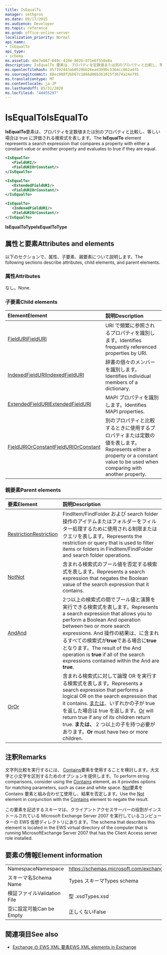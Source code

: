 ```yaml
---
title: IsEqualTo
manager: sethgros
ms.date: 09/17/2015
ms.audience: Developer
ms.topic: reference
ms.prod: office-online-server
localization_priority: Normal
api_name:
- IsEqualTo
api_type:
- schema
ms.assetid: 48e7e067-049c-4184-8026-071e6f558e8a
description: IsEqualTo 要素は、プロパティを定数値または別のプロパティと比較し、等しい場合は true に評価される検索式を表します。
ms.openlocfilehash: 857192443ab0520bb26ead399bc5364cc862a4fb
ms.sourcegitcommit: 88ec988f2bb67c1866d06b361615f3674a24e795
ms.translationtype: MT
ms.contentlocale: ja-JP
ms.lasthandoff: 05/31/2020
ms.locfileid: "44455297"
---
```

# <a name="isequalto"></a><span data-ttu-id="49743-103">IsEqualTo</span><span class="sxs-lookup"><span data-stu-id="49743-103">IsEqualTo</span></span>

<span data-ttu-id="49743-104">**IsEqualTo**要素は、プロパティを定数値または別のプロパティと比較し、等しい場合は true に評価される検索式を表します。</span><span class="sxs-lookup"><span data-stu-id="49743-104">The **IsEqualTo** element represents a search expression that compares a property with either a constant value or another property and evaluates to true if they are equal.</span></span> 
  
```xml
<IsEqualTo>
   <FieldURI/>
   <FieldURIOrConstant/>
</IsEqualTo>
```

```xml
<IsEqualTo>
   <ExtendedFieldURI/>
   <FieldURIOrConstant/>
</IsEqualTo>
```

```xml
<IsEqualTo>
   <IndexedFieldURI/> 
   <FieldURIOrConstant/>
</IsEqualTo>
```

<span data-ttu-id="49743-105">**IsEqualToType**</span><span class="sxs-lookup"><span data-stu-id="49743-105">**IsEqualToType**</span></span>

## <a name="attributes-and-elements"></a><span data-ttu-id="49743-106">属性と要素</span><span class="sxs-lookup"><span data-stu-id="49743-106">Attributes and elements</span></span>

<span data-ttu-id="49743-107">以下のセクションで、属性、子要素、親要素について説明します。</span><span class="sxs-lookup"><span data-stu-id="49743-107">The following sections describe attributes, child elements, and parent elements.</span></span>
  
### <a name="attributes"></a><span data-ttu-id="49743-108">属性</span><span class="sxs-lookup"><span data-stu-id="49743-108">Attributes</span></span>

<span data-ttu-id="49743-109">なし。</span><span class="sxs-lookup"><span data-stu-id="49743-109">None.</span></span>
  
### <a name="child-elements"></a><span data-ttu-id="49743-110">子要素</span><span class="sxs-lookup"><span data-stu-id="49743-110">Child elements</span></span>

|<span data-ttu-id="49743-111">**Element**</span><span class="sxs-lookup"><span data-stu-id="49743-111">**Element**</span></span>|<span data-ttu-id="49743-112">**説明**</span><span class="sxs-lookup"><span data-stu-id="49743-112">**Description**</span></span>|
|:-----|:-----|
|[<span data-ttu-id="49743-113">FieldURI</span><span class="sxs-lookup"><span data-stu-id="49743-113">FieldURI</span></span>](fielduri.md) <br/> |<span data-ttu-id="49743-114">URI で頻繁に参照されるプロパティを識別します。</span><span class="sxs-lookup"><span data-stu-id="49743-114">Identifies frequently referenced properties by URI.</span></span>  <br/> |
|[<span data-ttu-id="49743-115">IndexedFieldURI</span><span class="sxs-lookup"><span data-stu-id="49743-115">IndexedFieldURI</span></span>](indexedfielduri.md) <br/> |<span data-ttu-id="49743-116">辞書の個々のメンバーを識別します。</span><span class="sxs-lookup"><span data-stu-id="49743-116">Identifies individual members of a dictionary.</span></span>  <br/> |
|[<span data-ttu-id="49743-117">ExtendedFieldURI</span><span class="sxs-lookup"><span data-stu-id="49743-117">ExtendedFieldURI</span></span>](extendedfielduri.md) <br/> |<span data-ttu-id="49743-118">MAPI プロパティを識別します。</span><span class="sxs-lookup"><span data-stu-id="49743-118">Identifies MAPI properties.</span></span>  <br/> |
|[<span data-ttu-id="49743-119">FieldURIOrConstant</span><span class="sxs-lookup"><span data-stu-id="49743-119">FieldURIOrConstant</span></span>](fielduriorconstant.md) <br/> |<span data-ttu-id="49743-120">別のプロパティと比較するときに使用するプロパティまたは定数の値を表します。</span><span class="sxs-lookup"><span data-stu-id="49743-120">Represents either a property or a constant value to be used when comparing with another property.</span></span>  <br/> |
   
### <a name="parent-elements"></a><span data-ttu-id="49743-121">親要素</span><span class="sxs-lookup"><span data-stu-id="49743-121">Parent elements</span></span>

|<span data-ttu-id="49743-122">**要素**</span><span class="sxs-lookup"><span data-stu-id="49743-122">**Element**</span></span>|<span data-ttu-id="49743-123">**説明**</span><span class="sxs-lookup"><span data-stu-id="49743-123">**Description**</span></span>|
|:-----|:-----|
|[<span data-ttu-id="49743-124">Restriction</span><span class="sxs-lookup"><span data-stu-id="49743-124">Restriction</span></span>](restriction.md) <br/> |<span data-ttu-id="49743-125">FindItem/FindFolder および search folder 操作のアイテムまたはフォルダーをフィルター処理するために使用される制限またはクエリを表します。</span><span class="sxs-lookup"><span data-stu-id="49743-125">Represents the restriction or query that is used to filter items or folders in FindItem/FindFolder and search folder operations.</span></span>  <br/> |
|[<span data-ttu-id="49743-126">Not</span><span class="sxs-lookup"><span data-stu-id="49743-126">Not</span></span>](not.md) <br/> |<span data-ttu-id="49743-127">含まれる検索式のブール値を否定する検索式を表します。</span><span class="sxs-lookup"><span data-stu-id="49743-127">Represents a search expression that negates the Boolean value of the search expression that it contains.</span></span>  <br/> |
|[<span data-ttu-id="49743-128">And</span><span class="sxs-lookup"><span data-stu-id="49743-128">And</span></span>](and.md) <br/> |<span data-ttu-id="49743-129">2つ以上の検索式の間でブール値と演算を実行できる検索式を表します。</span><span class="sxs-lookup"><span data-stu-id="49743-129">Represents a search expression that allows you to perform a Boolean And operation between two or more search expressions.</span></span> <span data-ttu-id="49743-130">And 操作の結果は、に含まれるすべての検索式が**true**である場合に**true**となります。</span><span class="sxs-lookup"><span data-stu-id="49743-130">The result of the And operation is **true** if all of the search expressions contained within the And are **true**.</span></span>  <br/> |
|[<span data-ttu-id="49743-131">Or</span><span class="sxs-lookup"><span data-stu-id="49743-131">Or</span></span>](or.md) <br/> |<span data-ttu-id="49743-132">含まれる検索式に対して論理 OR を実行する検索式を表します。</span><span class="sxs-lookup"><span data-stu-id="49743-132">Represents a search expression that performs a logical OR on the search expression that it contains.</span></span> <span data-ttu-id="49743-133">[または](or.md)、いずれかの子が true を返した場合は true を返します。</span><span class="sxs-lookup"><span data-stu-id="49743-133">[Or](or.md) will return true if any of its children return true.</span></span> <span data-ttu-id="49743-134">**または、** 2 つ以上の子を持つ必要があります。</span><span class="sxs-lookup"><span data-stu-id="49743-134">**Or** must have two or more children.</span></span>  <br/> |
   
## <a name="remarks"></a><span data-ttu-id="49743-135">注釈</span><span class="sxs-lookup"><span data-stu-id="49743-135">Remarks</span></span>

<span data-ttu-id="49743-136">文字列比較を実行するには、 [Contains](contains.md)要素を使用することを検討します。大文字と小文字を区別するためのオプションを提供します。</span><span class="sxs-lookup"><span data-stu-id="49743-136">To perform string comparisons, consider using the [Contains](contains.md) element, as it provides options for matching parameters, such as case and white space.</span></span> <span data-ttu-id="49743-137">[Not](not.md)要素を Contains 要素と組み合わせ[て](contains.md)使用し、結果を否定します。</span><span class="sxs-lookup"><span data-stu-id="49743-137">Use the [Not](not.md) element in conjunction with the [Contains](contains.md) element to negate the result.</span></span> 
  
<span data-ttu-id="49743-138">この要素を記述するスキーマは、クライアントアクセスサーバーの役割がインストールされている Microsoft Exchange Server 2007 を実行しているコンピューターの EWS 仮想ディレクトリにあります。</span><span class="sxs-lookup"><span data-stu-id="49743-138">The schema that describes this element is located in the EWS virtual directory of the computer that is running MicrosoftExchange Server 2007 that has the Client Access server role installed.</span></span>
  
## <a name="element-information"></a><span data-ttu-id="49743-139">要素の情報</span><span class="sxs-lookup"><span data-stu-id="49743-139">Element information</span></span>

|||
|:-----|:-----|
|<span data-ttu-id="49743-140">Namespace</span><span class="sxs-lookup"><span data-stu-id="49743-140">Namespace</span></span>  <br/> |https://schemas.microsoft.com/exchange/services/2006/types  <br/> |
|<span data-ttu-id="49743-141">スキーマ名</span><span class="sxs-lookup"><span data-stu-id="49743-141">Schema Name</span></span>  <br/> |<span data-ttu-id="49743-142">Types スキーマ</span><span class="sxs-lookup"><span data-stu-id="49743-142">Types schema</span></span>  <br/> |
|<span data-ttu-id="49743-143">検証ファイル</span><span class="sxs-lookup"><span data-stu-id="49743-143">Validation File</span></span>  <br/> |<span data-ttu-id="49743-144">型 .xsd</span><span class="sxs-lookup"><span data-stu-id="49743-144">Types.xsd</span></span>  <br/> |
|<span data-ttu-id="49743-145">空に設定可能</span><span class="sxs-lookup"><span data-stu-id="49743-145">Can be Empty</span></span>  <br/> |<span data-ttu-id="49743-146">正しくない</span><span class="sxs-lookup"><span data-stu-id="49743-146">False</span></span>  <br/> |
   
## <a name="see-also"></a><span data-ttu-id="49743-147">関連項目</span><span class="sxs-lookup"><span data-stu-id="49743-147">See also</span></span>

- [<span data-ttu-id="49743-148">Exchange の EWS XML 要素</span><span class="sxs-lookup"><span data-stu-id="49743-148">EWS XML elements in Exchange</span></span>](ews-xml-elements-in-exchange.md)

